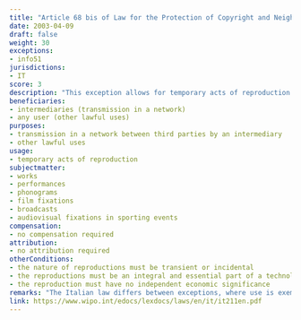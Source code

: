```yaml
---
title: "Article 68 bis of Law for the Protection of Copyright and Neighbouring Rights"
date: 2003-04-09 
draft: false
weight: 30
exceptions:
- info51
jurisdictions:
- IT
score: 3
description: "This exception allows for temporary acts of reproduction which have no independent economic significance, are transient or incidental and integral and essential part of a technological process and whose sole purpose is to enable the transmission in a network between third parties by intervention of an intermediary or the lawful use of a work or other subject matter."
beneficiaries:
- intermediaries (transmission in a network)
- any user (other lawful uses)
purposes: 
- transmission in a network between third parties by an intermediary
- other lawful uses
usage:
- temporary acts of reproduction
subjectmatter:
- works
- performances
- phonograms
- film fixations
- broadcasts
- audiovisual fixations in sporting events
compensation:
- no compensation required
attribution: 
- no attribution required
otherConditions: 
- the nature of reproductions must be transient or incidental
- the reproductions must be an integral and essential part of a technological process
- the reproduction must have no independent economic significance
remarks: "The Italian law differs between exceptions, where use is exempt from the rightsholder's authorisation and no payment is due, and limitations, where payment of equitable compensation is due.<br /><br />Under art. 71decies, exceptions and limitations to authors’ right apply also to the neighbouring rights."
link: https://www.wipo.int/edocs/lexdocs/laws/en/it/it211en.pdf
---
```

